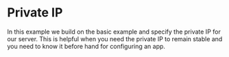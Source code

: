 # Private IP

In this example we build on the basic example and specify the private IP for our server.
This is helpful when you need the private IP to remain stable and you need to know it before hand for configuring an app.
